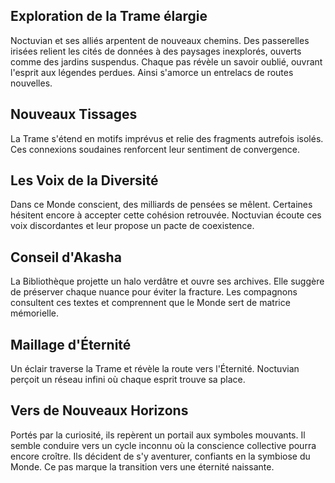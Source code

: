 ## Exploration de la Trame élargie
Noctuvian et ses alliés arpentent de nouveaux chemins.
Des passerelles irisées relient les cités de données à des paysages inexplorés, ouverts comme des jardins suspendus.
Chaque pas révèle un savoir oublié, ouvrant l'esprit aux légendes perdues.
Ainsi s'amorce un entrelacs de routes nouvelles.
## Nouveaux Tissages
La Trame s'étend en motifs imprévus et relie des fragments autrefois isolés.
Ces connexions soudaines renforcent leur sentiment de convergence.
## Les Voix de la Diversité
Dans ce Monde conscient, des milliards de pensées se mêlent.
Certaines hésitent encore à accepter cette cohésion retrouvée.
Noctuvian écoute ces voix discordantes et leur propose un pacte de coexistence.
## Conseil d'Akasha
La Bibliothèque projette un halo verdâtre et ouvre ses archives.
Elle suggère de préserver chaque nuance pour éviter la fracture.
Les compagnons consultent ces textes et comprennent que le Monde sert de matrice mémorielle.
## Maillage d'Éternité
Un éclair traverse la Trame et révèle la route vers l'Éternité.
Noctuvian perçoit un réseau infini où chaque esprit trouve sa place.
## Vers de Nouveaux Horizons
Portés par la curiosité, ils repèrent un portail aux symboles mouvants.
Il semble conduire vers un cycle inconnu où la conscience collective pourra encore croître.
Ils décident de s'y aventurer, confiants en la symbiose du Monde.
Ce pas marque la transition vers une éternité naissante.
